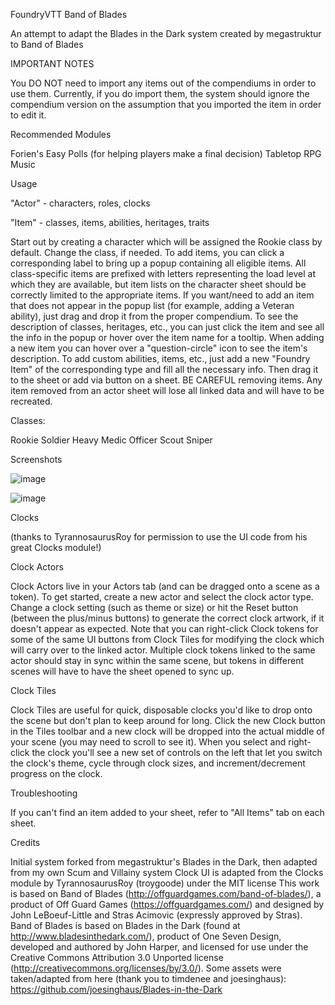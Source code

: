 FoundryVTT Band of Blades

An attempt to adapt the Blades in the Dark system created by megastruktur to Band of Blades

IMPORTANT NOTES

You DO NOT need to import any items out of the compendiums in order to use them. Currently, if you do import them, the system should ignore the compendium version on the assumption that you imported the item in order to edit it.

Recommended Modules

Forien's Easy Polls (for helping players make a final decision)
Tabletop RPG Music

Usage

"Actor" - characters, roles, clocks

"Item" - classes, items, abilities, heritages, traits

Start out by creating a character which will be assigned the Rookie class by default.  Change the class, if needed.
To add items, you can click a corresponding label to bring up a popup containing all eligible items.
All class-specific items are prefixed with letters representing the load level at which they are available, but item lists on the character sheet should be 
correctly limited to the appropriate items.
If you want/need to add an item that does not appear in the popup list (for example, adding a Veteran ability), just drag and drop it from the proper compendium.
To see the description of classes, heritages, etc., you can just click the item and see all the info in the popup or hover over the item name for a tooltip.
When adding a new item you can hover over a "question-circle" icon to see the item's description.
To add custom abilities, items, etc., just add a new "Foundry Item" of the corresponding type and fill all the necessary info. Then drag it to the sheet or 
add via button on a sheet.
BE CAREFUL removing items. Any item removed from an actor sheet will lose all linked data and will have to be recreated.

Classes:

  Rookie
  Soldier
  Heavy
  Medic
  Officer
  Scout
  Sniper


Screenshots

![image](./images/BoB.gif)

![image](./images/Items.gif)


Clocks

(thanks to TyrannosaurusRoy for permission to use the UI code from his great Clocks module!)

Clock Actors

Clock Actors live in your Actors tab (and can be dragged onto a scene as a token). To get started, create a new actor and select the clock actor type. 
Change a clock setting (such as theme or size) or hit the Reset button (between the plus/minus buttons) to generate the correct clock artwork, if it doesn't 
appear as expected. 
Note that you can right-click Clock tokens for some of the same UI buttons from Clock Tiles for modifying the clock which will carry over to the linked actor. 
Multiple clock tokens linked to the same actor should stay in sync within the same scene, but tokens in different scenes will have to have the sheet opened to sync 
up.

Clock Tiles

Clock Tiles are useful for quick, disposable clocks you'd like to drop onto the scene but don't plan to keep around for long. Click the new Clock button in the 
Tiles toolbar and a new clock will be dropped into the actual middle of your scene (you may need to scroll to see it). When you select and right-click the clock 
you'll see a new set of controls on the left that let you switch the clock's theme, cycle through clock sizes, and increment/decrement progress on the clock.

Troubleshooting

If you can't find an item added to your sheet, refer to "All Items" tab on each sheet.

Credits

Initial system forked from megastruktur's Blades in the Dark, then adapted from my own Scum and Villainy system
Clock UI is adapted from the Clocks module by TyrannosaurusRoy (troygoode) under the MIT license
This work is based on Band of Blades (http://offguardgames.com/band-of-blades/), a product of Off Guard Games (https://offguardgames.com/) and designed by 
John LeBoeuf-Little and Stras Acimovic (expressly approved by Stras).
Band of Blades is based on Blades in the Dark (found at http://www.bladesinthedark.com/), product of One Seven Design, developed and authored by John Harper, and 
licensed for use under the Creative Commons Attribution 3.0 Unported license (http://creativecommons.org/licenses/by/3.0/).
Some assets were taken/adapted from here (thank you to timdenee and joesinghaus): https://github.com/joesinghaus/Blades-in-the-Dark

